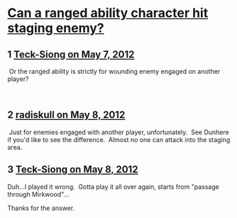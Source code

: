 # [Can a ranged ability character hit staging enemy?](https://community.fantasyflightgames.com/topic/64211-can-a-ranged-ability-character-hit-staging-enemy/)

## 1 [Teck-Siong on May 7, 2012](https://community.fantasyflightgames.com/topic/64211-can-a-ranged-ability-character-hit-staging-enemy/?do=findComment&comment=627471)

 Or the ranged ability is strictly for wounding enemy engaged on another player?

 

## 2 [radiskull on May 8, 2012](https://community.fantasyflightgames.com/topic/64211-can-a-ranged-ability-character-hit-staging-enemy/?do=findComment&comment=627480)

 Just for enemies engaged with another player, unfortunately.  See Dunhere if you'd like to see the difference.  Almost no one can attack into the staging area.

## 3 [Teck-Siong on May 8, 2012](https://community.fantasyflightgames.com/topic/64211-can-a-ranged-ability-character-hit-staging-enemy/?do=findComment&comment=627618)

Duh…I played it wrong.  Gotta play it all over again, starts from "passage through Mirkwood"…

Thanks for the answer.

 

 

